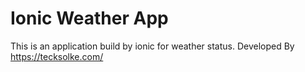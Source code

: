 # Ionic Weather App
This is an application build by ionic for weather status.
Developed By https://tecksolke.com/
